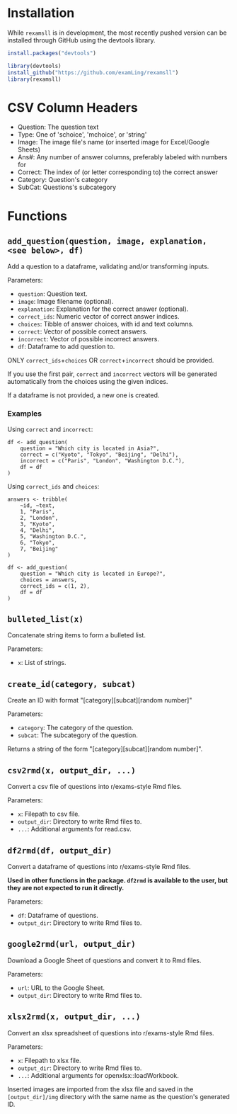 

# Installation

While `rexamsll` is in development, the most recently pushed version can be
installed through GitHub using the devtools library.

```r
install.packages("devtools")

library(devtools)
install_github("https://github.com/examLing/rexamsll")
library(rexamsll)
```

# CSV Column Headers

* Question: The question text
* Type: One of 'schoice', 'mchoice', or 'string'
* Image: The image file's name (or inserted image for Excel/Google Sheets)
* Ans#: Any number of answer columns, preferably labeled with numbers for
* Correct: The index of (or letter corresponding to) the correct answer
* Category: Question's category
* SubCat: Questions's subcategory

# Functions

## `add_question(question, image, explanation, <see below>, df)`

Add a question to a dataframe, validating and/or transforming inputs.

Parameters:
* `question`: Question text.
* `image`: Image filename (optional).
* `explanation`: Explanation for the correct answer (optional).
* `correct_ids`: Numeric vector of correct answer indices.
* `choices`: Tibble of answer choices, with id and text columns.
* `correct`: Vector of possible correct answers.
* `incorrect`: Vector of possible incorrect answers.
* `df`: Dataframe to add question to.

ONLY `correct_ids`+`choices` OR `correct`+`incorrect` should be provided.

If you use the first pair, `correct` and `incorrect` vectors will be
generated automatically from the choices using the given indices.

If a dataframe is not provided, a new one is created.

### Examples

Using `correct` and `incorrect`:

```
df <- add_question(
    question = "Which city is located in Asia?",
    correct = c("Kyoto", "Tokyo", "Beijing", "Delhi"),
    incorrect = c("Paris", "London", "Washington D.C."),
    df = df
)
```

Using `correct_ids` and `choices`:

```
answers <- tribble(
    ~id, ~text,
    1, "Paris",
    2, "London",
    3, "Kyoto",
    4, "Delhi",
    5, "Washington D.C.",
    6, "Tokyo",
    7, "Beijing"
)

df <- add_question(
    question = "Which city is located in Europe?",
    choices = answers,
    correct_ids = c(1, 2),
    df = df
)
```

## `bulleted_list(x)`

Concatenate string items to form a bulleted list.

Parameters:
* `x`: List of strings.

## `create_id(category, subcat)`

Create an ID with format "[category][subcat][random number]"

Parameters:
* `category`: The category of the question.
* `subcat`: The subcategory of the question.

Returns a string of the form "[category][subcat][random number]".

## `csv2rmd(x, output_dir, ...)`

Convert a csv file of questions into r/exams-style Rmd files.

Parameters:
* `x`: Filepath to csv file.
* `output_dir`: Directory to write Rmd files to.
* `...`: Additional arguments for read.csv.

## `df2rmd(df, output_dir)`

Convert a dataframe of questions into r/exams-style Rmd files.

**Used in other functions in the package. `df2rmd` is available to the user,
but they are not expected to run it directly.**

Parameters:
* `df`: Dataframe of questions.
* `output_dir`: Directory to write Rmd files to.

## `google2rmd(url, output_dir)`

Download a Google Sheet of questions and convert it to Rmd files.

Parameters:
* `url`: URL to the Google Sheet.
* `output_dir`: Directory to write Rmd files to.

## `xlsx2rmd(x, output_dir, ...)`

Convert an xlsx spreadsheet of questions into r/exams-style Rmd files.

Parameters:
* `x`: Filepath to xlsx file.
* `output_dir`: Directory to write Rmd files to.
* `...`: Additional arguments for openxlsx::loadWorkbook.

Inserted images are imported from the xlsx file and saved in the
`[output_dir]/img` directory with the same name as the question's generated ID.
